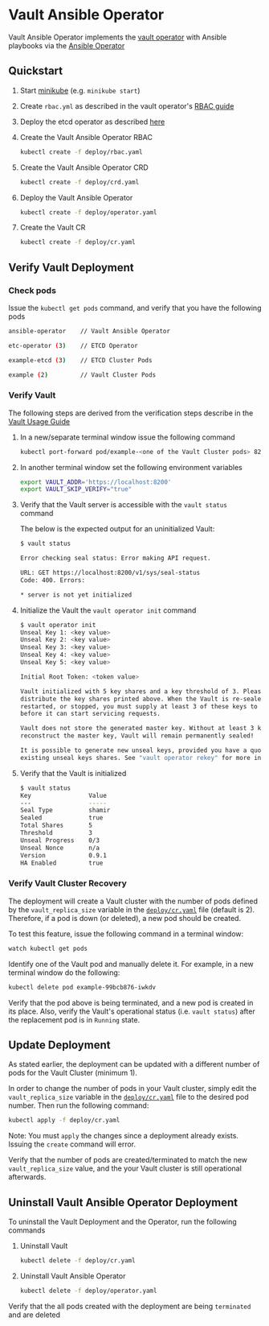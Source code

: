 # Vault Ansible Operator

Vault Ansible Operator implements the [vault operator](https://github.com/coreos/vault-operator) with Ansible playbooks via the [Ansible Operator](https://github.com/water-hole/ansible-operator)


## Quickstart

1. Start [minikube](https://kubernetes.io/docs/tasks/tools/install-minikube/) (e.g. `minikube start`)
1. Create `rbac.yml` as described in the vault operator's [RBAC guide](https://github.com/coreos/vault-operator/blob/master/doc/user/rbac.md)
1. Deploy the etcd operator as described [here](https://github.com/coreos/vault-operator#deploying-the-etcd-operator)
1. Create the Vault Ansible Operator RBAC

    ```bash
    kubectl create -f deploy/rbac.yaml
    ```

1. Create the Vault Ansible Operator CRD

    ```bash
    kubectl create -f deploy/crd.yaml
    ```

1. Deploy the Vault Ansible Operator

    ```bash
    kubectl create -f deploy/operator.yaml
    ```

1. Create the Vault CR

    ```bash
    kubectl create -f deploy/cr.yaml
    ```


## Verify Vault Deployment

### Check pods

Issue the `kubectl get pods` command, and verify that you have the following pods

```bash
ansible-operator    // Vault Ansible Operator

etc-operator (3)    // ETCD Operator

example-etcd (3)    // ETCD Cluster Pods

example (2)         // Vault Cluster Pods
```

### Verify Vault

The following steps are derived from the verification steps describe in the [Vault Usage Guide](https://github.com/coreos/vault-operator/blob/master/doc/user/vault.md#vault-usage-guide)

1. In a new/separate terminal window issue the following command

    ```bash
    kubectl port-forward pod/example-<one of the Vault Cluster pods> 8200
    ```

1. In another terminal window set the following environment variables

    ```bash
    export VAULT_ADDR='https://localhost:8200'
    export VAULT_SKIP_VERIFY="true"
    ```

1. Verify that the Vault server is accessible with the `vault status` command

    The below is the expected output for an uninitialized Vault:

    ```bash
    $ vault status

    Error checking seal status: Error making API request.

    URL: GET https://localhost:8200/v1/sys/seal-status
    Code: 400. Errors:

    * server is not yet initialized
    ```

1. Initialize the Vault the `vault operator init` command

    ```bash
    $ vault operator init
    Unseal Key 1: <key value>
    Unseal Key 2: <key value>
    Unseal Key 3: <key value>
    Unseal Key 4: <key value>
    Unseal Key 5: <key value>

    Initial Root Token: <token value>

    Vault initialized with 5 key shares and a key threshold of 3. Please securely
    distribute the key shares printed above. When the Vault is re-sealed,
    restarted, or stopped, you must supply at least 3 of these keys to unseal it
    before it can start servicing requests.

    Vault does not store the generated master key. Without at least 3 key to
    reconstruct the master key, Vault will remain permanently sealed!

    It is possible to generate new unseal keys, provided you have a quorum of
    existing unseal keys shares. See "vault operator rekey" for more information.
    ```

1. Verify that the Vault is initialized

    ```bash
    $ vault status
    Key                Value
    ---                -----
    Seal Type          shamir
    Sealed             true
    Total Shares       5
    Threshold          3
    Unseal Progress    0/3
    Unseal Nonce       n/a
    Version            0.9.1
    HA Enabled         true
    ```
### Verify Vault Cluster Recovery

The deployment will create a Vault cluster with the number of pods defined by the `vault_replica_size` variable in the [`deploy/cr.yaml`](https://github.com/johnkim76/vault-ansible-operator/blob/master/deploy/cr.yaml#L6) file (default is 2). Therefore, if a pod is down (or deleted), a new pod should be created.

To test this feature, issue the following command in a terminal window:

```bash
watch kubectl get pods
```

Identify one of the Vault pod and manually delete it.  For example, in a new terminal window do the following:

```bash
kubectl delete pod example-99bcb876-iwkdv
```

Verify that the pod above is being terminated, and a new pod is created in its place. Also, verify the Vault's operational status (i.e. `vault status`) after the replacement pod is in `Running` state.

## Update Deployment

As stated earlier, the deployment can be updated with a different number of pods for the Vault Cluster (minimum 1).

In order to change the number of pods in your Vault cluster, simply edit the  `vault_replica_size` variable in the [`deploy/cr.yaml`](https://github.com/johnkim76/vault-ansible-operator/blob/master/deploy/cr.yaml#L6) file to the desired pod number.  Then run the following command:

```bash
kubectl apply -f deploy/cr.yaml
```

Note: You must `apply` the changes since a deployment already exists.  Issuing the `create` command will error.

Verify that the number of pods are created/terminated to match the new `vault_replica_size` value, and the your Vault cluster is still operational afterwards.

## Uninstall Vault Ansible Operator Deployment

To uninstall the Vault Deployment and the Operator, run the following commands

1. Uninstall Vault
    ```bash
    kubectl delete -f deploy/cr.yaml
    ```
1. Uninstall Vault Ansible Operator
    ```bash
    kubectl delete -f deploy/operator.yaml
    ```

Verify that the all pods created with the deployment are being `terminated` and are deleted
